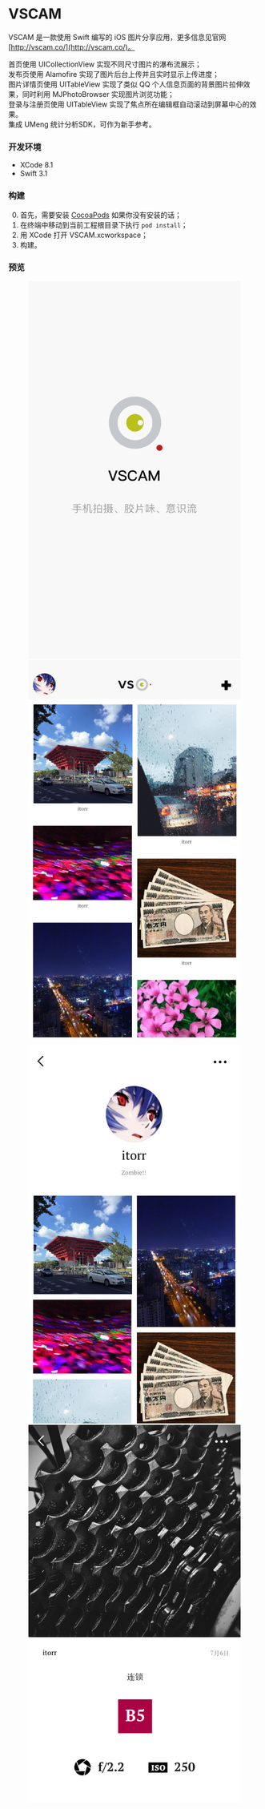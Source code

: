 # VSCAM

VSCAM 是一款使用 Swift 编写的 iOS 图片分享应用，更多信息见官网 [http://vscam.co/](http://vscam.co/)。

首页使用 UICollectionView 实现不同尺寸图片的瀑布流展示；  
发布页使用 Alamofire 实现了图片后台上传并且实时显示上传进度；  
图片详情页使用 UITableView 实现了类似 QQ 个人信息页面的背景图片拉伸效果，同时利用 MJPhotoBrowser 实现图片浏览功能；  
登录与注册页使用 UITableView 实现了焦点所在编辑框自动滚动到屏幕中心的效果。  
集成 UMeng 统计分析SDK，可作为新手参考。

### 开发环境

- XCode 8.1
- Swift 3.1

### 构建

0. 首先，需要安装 [CocoaPods](https://github.com/CocoaPods/CocoaPods) 如果你没有安装的话；
1. 在终端中移动到当前工程根目录下执行 `pod install`；
2. 用 XCode 打开 VSCAM.xcworkspace；
3. 构建。

### 预览

<figure class="half">
    <a href="https://github.com/EyreFree/VSCAM/blob/master/assets/screenshot1.png"><img src="https://github.com/EyreFree/VSCAM/blob/master/assets/screenshot1.png"></a>
    <a href="https://github.com/EyreFree/VSCAM/blob/master/assets/screenshot2.png"><img src="https://github.com/EyreFree/VSCAM/blob/master/assets/screenshot2.png"></a>
</figure>
<figure class="half">
    <a href="https://github.com/EyreFree/VSCAM/blob/master/assets/screenshot3.png"><img src="https://github.com/EyreFree/VSCAM/blob/master/assets/screenshot3.png"></a>
    <a href="https://github.com/EyreFree/VSCAM/blob/master/assets/screenshot4.png"><img src="https://github.com/EyreFree/VSCAM/blob/master/assets/screenshot4.png"></a>
</figure>
